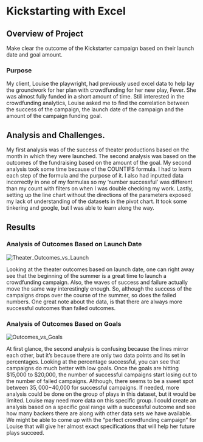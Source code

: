 # Kickstarting with Excel

## Overview of Project

Make clear the outcome of the Kickstarter campaign based on their launch date and goal amount.

### Purpose

My client, Louise the playwright, had previously used excel data to help lay the groundwork for her plan with crowdfunding for her new play, Fever. She was almost fully funded in a short amount of time. 
Still interested in the crowdfunding analytics, Louise asked me to find the correlation between the success of the campaign, the launch date of the campaign and the amount of the campaign funding goal. 

## Analysis and Challenges. 

My first analysis was of the success of theater productions based on the month in which they were launched. The second analysis was based on the outcomes of the fundraising based on the amount of the goal. My second analysis took some time because of the COUNTIFS formula. I had to learn each step of the formula and the purpose of it. I also had inputted data incorrectly in one of my formulas so my ‘number successful’ was different than my count with filters on when I was double checking my work. Lastly, setting up the line chart without the directions of the parameters exposed my lack of understanding of the datasets in the pivot chart. It took some tinkering and google, but I was able to learn along the way.

## Results

### Analysis of Outcomes Based on Launch Date

![Theater_Outcomes_vs_Launch](https://user-images.githubusercontent.com/98489681/155790309-9bace10c-d188-43ef-99c1-31489c189293.png)

Looking at the theater outcomes based on launch date, one can right away see that the beginning of the summer is a great time to launch a crowdfunding campaign. Also, the waves of success and failure actually move the same way interestingly enough. So, although the success of the campaigns drops over the course of the summer, so does the failed numbers. One great note about the data, is that there are always more successful outcomes than failed outcomes. 


### Analysis of Outcomes Based on Goals

![Outcomes_vs_Goals](https://user-images.githubusercontent.com/98489681/155790479-5a0fc42f-9599-4fab-920e-585c5d8afe3d.png)

At first glance, the second analysis is confusing because the lines mirror each other, but it’s because there are only two data points and its set in percentages. Looking at the percentage successful, you can see that campaigns do much better with low goals. Once the goals are hitting $15,000 to $20,000, the number of successful campaigns start losing out to the number of failed campaigns. Although, there seems to be a sweet spot between $35,000-$40,000 for successful campaigns. If needed, more analysis could be done on the group of plays in this dataset, but it would be limited. Louise may need more data on this specific group. I could create an analysis based on a specific goal range with a successful outcome and see how many backers there are along with other data sets we have available. We might be able to come up with the “perfect crowdfunding campaign” for Louise that will give her almost exact specifications that will help her future plays succeed.

